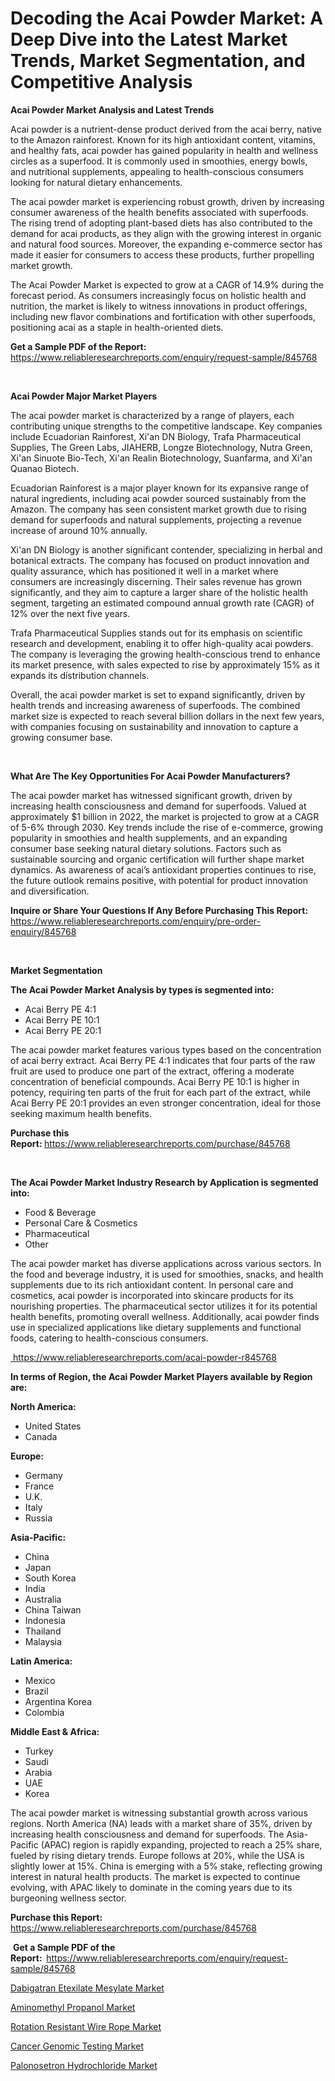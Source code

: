 <p><h1>Decoding the Acai Powder Market: A Deep Dive into the Latest Market Trends, Market Segmentation, and Competitive Analysis</h1></p><p><strong>Acai Powder Market Analysis and Latest Trends</strong></p>
<p><p>Acai powder is a nutrient-dense product derived from the acai berry, native to the Amazon rainforest. Known for its high antioxidant content, vitamins, and healthy fats, acai powder has gained popularity in health and wellness circles as a superfood. It is commonly used in smoothies, energy bowls, and nutritional supplements, appealing to health-conscious consumers looking for natural dietary enhancements.</p><p>The acai powder market is experiencing robust growth, driven by increasing consumer awareness of the health benefits associated with superfoods. The rising trend of adopting plant-based diets has also contributed to the demand for acai products, as they align with the growing interest in organic and natural food sources. Moreover, the expanding e-commerce sector has made it easier for consumers to access these products, further propelling market growth.</p><p>The Acai Powder Market is expected to grow at a CAGR of 14.9% during the forecast period. As consumers increasingly focus on holistic health and nutrition, the market is likely to witness innovations in product offerings, including new flavor combinations and fortification with other superfoods, positioning acai as a staple in health-oriented diets.</p></p>
<p><strong>Get a Sample PDF of the Report:&nbsp;</strong> <a href="https://www.reliableresearchreports.com/enquiry/request-sample/845768?utm_campaign=115&utm_medium=2&utm_source=Github&utm_content=ia&utm_term=12112024&utm_id=acai-powder">https://www.reliableresearchreports.com/enquiry/request-sample/845768</a></p>
<p>&nbsp;</p>
<p><strong>Acai Powder Major Market Players</strong></p>
<p><p>The acai powder market is characterized by a range of players, each contributing unique strengths to the competitive landscape. Key companies include Ecuadorian Rainforest, Xi'an DN Biology, Trafa Pharmaceutical Supplies, The Green Labs, JIAHERB, Longze Biotechnology, Nutra Green, Xi'an Sinuote Bio-Tech, Xi'an Realin Biotechnology, Suanfarma, and Xi'an Quanao Biotech.</p><p>Ecuadorian Rainforest is a major player known for its expansive range of natural ingredients, including acai powder sourced sustainably from the Amazon. The company has seen consistent market growth due to rising demand for superfoods and natural supplements, projecting a revenue increase of around 10% annually.</p><p>Xi'an DN Biology is another significant contender, specializing in herbal and botanical extracts. The company has focused on product innovation and quality assurance, which has positioned it well in a market where consumers are increasingly discerning. Their sales revenue has grown significantly, and they aim to capture a larger share of the holistic health segment, targeting an estimated compound annual growth rate (CAGR) of 12% over the next five years.</p><p>Trafa Pharmaceutical Supplies stands out for its emphasis on scientific research and development, enabling it to offer high-quality acai powders. The company is leveraging the growing health-conscious trend to enhance its market presence, with sales expected to rise by approximately 15% as it expands its distribution channels.</p><p>Overall, the acai powder market is set to expand significantly, driven by health trends and increasing awareness of superfoods. The combined market size is expected to reach several billion dollars in the next few years, with companies focusing on sustainability and innovation to capture a growing consumer base.</p></p>
<p>&nbsp;</p>
<p><strong>What Are The Key Opportunities For Acai Powder Manufacturers?</strong></p>
<p><p>The acai powder market has witnessed significant growth, driven by increasing health consciousness and demand for superfoods. Valued at approximately $1 billion in 2022, the market is projected to grow at a CAGR of 5-6% through 2030. Key trends include the rise of e-commerce, growing popularity in smoothies and health supplements, and an expanding consumer base seeking natural dietary solutions. Factors such as sustainable sourcing and organic certification will further shape market dynamics. As awareness of acai’s antioxidant properties continues to rise, the future outlook remains positive, with potential for product innovation and diversification.</p></p>
<p><strong>Inquire or Share Your Questions If Any Before Purchasing This Report:</strong> <a href="https://www.reliableresearchreports.com/enquiry/pre-order-enquiry/845768?utm_campaign=115&utm_medium=2&utm_source=Github&utm_content=ia&utm_term=12112024&utm_id=acai-powder">https://www.reliableresearchreports.com/enquiry/pre-order-enquiry/845768</a></p>
<p>&nbsp;</p>
<p><strong>Market Segmentation</strong></p>
<p><strong>The Acai Powder Market Analysis by types is segmented into:</strong></p>
<p><ul><li>Acai Berry PE 4:1</li><li>Acai Berry PE 10:1</li><li>Acai Berry PE 20:1</li></ul></p>
<p><p>The acai powder market features various types based on the concentration of acai berry extract. Acai Berry PE 4:1 indicates that four parts of the raw fruit are used to produce one part of the extract, offering a moderate concentration of beneficial compounds. Acai Berry PE 10:1 is higher in potency, requiring ten parts of the fruit for each part of the extract, while Acai Berry PE 20:1 provides an even stronger concentration, ideal for those seeking maximum health benefits.</p></p>
<p><strong>Purchase this Report:&nbsp;</strong><a href="https://www.reliableresearchreports.com/purchase/845768?utm_campaign=115&utm_medium=2&utm_source=Github&utm_content=ia&utm_term=12112024&utm_id=acai-powder">https://www.reliableresearchreports.com/purchase/845768</a></p>
<p>&nbsp;</p>
<p><strong>The Acai Powder Market Industry Research by Application is segmented into:</strong></p>
<p><ul><li>Food & Beverage</li><li>Personal Care & Cosmetics</li><li>Pharmaceutical</li><li>Other</li></ul></p>
<p><p>The acai powder market has diverse applications across various sectors. In the food and beverage industry, it is used for smoothies, snacks, and health supplements due to its rich antioxidant content. In personal care and cosmetics, acai powder is incorporated into skincare products for its nourishing properties. The pharmaceutical sector utilizes it for its potential health benefits, promoting overall wellness. Additionally, acai powder finds use in specialized applications like dietary supplements and functional foods, catering to health-conscious consumers.</p></p>
<p><a href="https://www.reliableresearchreports.com/acai-powder-r845768?utm_campaign=115&utm_medium=2&utm_source=Github&utm_content=ia&utm_term=12112024&utm_id=acai-powder">&nbsp;https://www.reliableresearchreports.com/acai-powder-r845768</a></p>
<p><strong>In terms of Region, the Acai Powder Market Players available by Region are:</strong></p>
<p>
    <p> <strong> North America: </strong>
        <ul>
            <li>United States</li>
            <li>Canada</li>
        </ul>
        </p> 
    <p> <strong> Europe: </strong>
        <ul>
            <li>Germany</li>
            <li>France</li>
            <li>U.K.</li>
            <li>Italy</li>
            <li>Russia</li>
        </ul>
        </p> 
    <p> <strong> Asia-Pacific: </strong>
        <ul>
            <li>China</li>
            <li>Japan</li>
            <li>South Korea</li>
            <li>India</li>
            <li>Australia</li>
            <li>China Taiwan</li>
            <li>Indonesia</li>
            <li>Thailand</li>
            <li>Malaysia</li>
        </ul>
        </p> 
    <p> <strong> Latin America: </strong>
        <ul>
            <li>Mexico</li>
            <li>Brazil</li>
            <li>Argentina Korea</li>
            <li>Colombia</li>
        </ul>
        </p> 
    <p> <strong> Middle East & Africa: </strong>
        <ul>
            <li>Turkey</li>
            <li>Saudi</li>
            <li>Arabia</li>
            <li>UAE</li>
            <li>Korea</li>
        </ul>
    </p>
    </p>
<p><p>The acai powder market is witnessing substantial growth across various regions. North America (NA) leads with a market share of 35%, driven by increasing health consciousness and demand for superfoods. The Asia-Pacific (APAC) region is rapidly expanding, projected to reach a 25% share, fueled by rising dietary trends. Europe follows at 20%, while the USA is slightly lower at 15%. China is emerging with a 5% stake, reflecting growing interest in natural health products. The market is expected to continue evolving, with APAC likely to dominate in the coming years due to its burgeoning wellness sector.</p></p>
<p><strong>Purchase this Report: </strong><a href="https://www.reliableresearchreports.com/purchase/845768?utm_campaign=115&utm_medium=2&utm_source=Github&utm_content=ia&utm_term=12112024&utm_id=acai-powder">https://www.reliableresearchreports.com/purchase/845768</a></p>
<p>&nbsp;<strong>Get a Sample PDF of the Report:&nbsp;&nbsp;</strong><a href="https://www.reliableresearchreports.com/enquiry/request-sample/845768?utm_campaign=115&utm_medium=2&utm_source=Github&utm_content=ia&utm_term=12112024&utm_id=acai-powder">https://www.reliableresearchreports.com/enquiry/request-sample/845768</a></p>
<p><strong></strong></p>
<p><p><a href="https://github.com/kric8bmkinds/Market-Research-Report-List-1/blob/main/dabigatran-etexilate-mesylate-market.md?utm_campaign=115&utm_medium=2&utm_source=Github&utm_content=ia&utm_term=12112024&utm_id=acai-powder">Dabigatran Etexilate Mesylate Market</a></p><p><a href="https://www.linkedin.com/pulse/exploring-aminomethyl-propanol-market-strategic-insights-pd2ic?utm_campaign=115&utm_medium=2&utm_source=Github&utm_content=ia&utm_term=12112024&utm_id=acai-powder">Aminomethyl Propanol Market</a></p><p><a href="https://www.linkedin.com/pulse/rotation-resistant-wire-rope-market-navigating-challenges-j66nc?utm_campaign=115&utm_medium=2&utm_source=Github&utm_content=ia&utm_term=12112024&utm_id=acai-powder">Rotation Resistant Wire Rope Market</a></p><p><a href="https://issuu.com/reportprime-2/docs/cancer-genomic-testing-market-size-_33f254e4bf0a67?utm_campaign=115&utm_medium=2&utm_source=Github&utm_content=ia&utm_term=12112024&utm_id=acai-powder">Cancer Genomic Testing Market</a></p><p><a href="https://github.com/GenaGaines34/Market-Research-Report-List-1/blob/main/palonosetron-hydrochloride-market.md?utm_campaign=115&utm_medium=2&utm_source=Github&utm_content=ia&utm_term=12112024&utm_id=acai-powder">Palonosetron Hydrochloride Market</a></p></p>